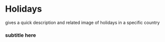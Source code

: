 # Holidays
gives a quick description and related image of holidays in a specific country
### subtitle here
